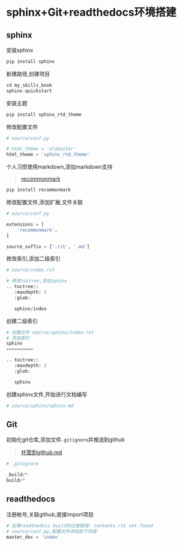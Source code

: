 # sphinx+Git+readthedocs环境搭建
## sphinx
安装sphinx
```python
pip install sphinx
```
新建路径,创建项目
```python
cd my_skills_book
sphinx-quickstart
```
安装主题
```python
pip install sphinx_rtd_theme
```
修改配置文件
```python
# source/conf.py

# html_theme = 'alabaster'
html_theme = 'sphinx_rtd_theme'
```
个人习惯使用markdown,添加markdown支持
> [recommonmark](https://github.com/readthedocs/recommonmark)
```python
pip install recommonmark
```
修改配置文件,添加扩展,文件关联
```python
# source/conf.py

extensions = [
    'recommonmark',
]

source_suffix = ['.rst', '.md']
```
修改索引,添加二级索引
```python
# source/index.rst

# 修改toctree,添加sphinx
.. toctree::
   :maxdepth: 2
   :glob:

   sphinx/index

```
创建二级索引
```python
# 创建文件 source/sphinx/index.rst
# 添加索引
sphinx
==========

.. toctree::
   :maxdepth: 2
   :glob:

   sphinx

```
创建sphinx文件,开始进行文档编写
```python
# source/sphinx/sphinx.md
```
## Git
初始化git仓库,添加文件`.gitignore`并推送到github
> [托管到github.md](https://my-skills-book.readthedocs.io/en/latest/Git/%E6%89%98%E7%AE%A1%E5%88%B0github.html)
```python
# .gitignore

_build/*
build/*
```

## readthedocs
注册帐号,关联github,直接import项目
```python
# 如果readthedocs build的过程报错: contents.rst not found
# source/conf.py,配置文件添加如下内容
master_doc = 'index'
```